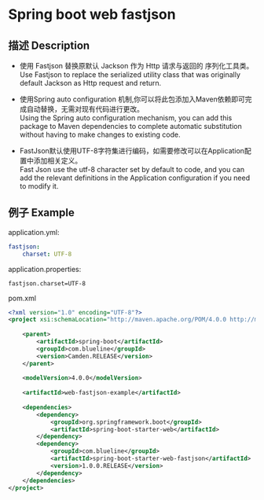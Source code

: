 # Spring boot web fastjson
## 描述 Description
* 使用 Fastjson 替换原默认 Jackson 作为 Http 请求与返回的 序列化工具类。<br>
Use Fastjson to replace the serialized utility class that was originally default Jackson as Http request and return.

* 使用Spring auto configuration 机制,你可以将此包添加入Maven依赖即可完成自动替换，无需对现有代码进行更改。<br>
Using the Spring auto configuration mechanism, you can add this package to Maven dependencies to complete automatic substitution without having to make changes to existing code.

* FastJson默认使用UTF-8字符集进行编码，如需要修改可以在Application配置中添加相关定义。<br>
Fast Json use the utf-8 character set by default to code, and you can add the relevant definitions in the Application configuration if you need to modify it.

## 例子 Example

application.yml:
```yaml
fastjson:
    charset: UTF-8
```

application.properties:
```properties
fastjson.charset=UTF-8
```

pom.xml
```xml
<?xml version="1.0" encoding="UTF-8"?>
<project xsi:schemaLocation="http://maven.apache.org/POM/4.0.0 http://maven.apache.org/xsd/maven-4.0.0.xsd" xmlns:xsi="http://www.w3.org/2001/XMLSchema-instance" xmlns="http://maven.apache.org/POM/4.0.0">
    
    <parent>
        <artifactId>spring-boot</artifactId>
        <groupId>com.blueline</groupId>
        <version>Camden.RELEASE</version>
    </parent>
    
    <modelVersion>4.0.0</modelVersion>
    
    <artifactId>web-fastjson-example</artifactId>
    
    <dependencies>
        <dependency>
            <groupId>org.springframework.boot</groupId>
            <artifactId>spring-boot-starter-web</artifactId>
        </dependency>    
        <dependency>
            <groupId>com.blueline</groupId>
            <artifactId>spring-boot-starter-web-fastjson</artifactId>
            <version>1.0.0.RELEASE</version>
        </dependency>
    </dependencies>
</project>
```